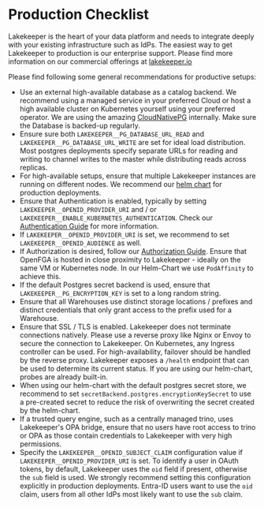 # Production Checklist

Lakekeeper is the heart of your data platform and needs to integrate deeply with your existing infrastructure such as IdPs. The easiest way to get Lakekeeper to production is our enterprise support. Please find more information on our commercial offerings at [lakekeeper.io](https://lakekeeper.io)

Please find following some general recommendations for productive setups:

* Use an external high-available database as a catalog backend. We recommend using a managed service in your preferred Cloud or host a high available cluster on Kubernetes yourself using your preferred operator. We are using the amazing [CloudNativePG](https://cloudnative-pg.io) internally. Make sure the Database is backed-up regularly.
* Ensure sure both `LAKEKEEPER__PG_DATABASE_URL_READ` and `LAKEKEEPER__PG_DATABASE_URL_WRITE` are set for ideal load distribution. Most postgres deployments specify separate URLs for reading and writing to channel writes to the master while distributing reads across replicas.
* For high-available setups, ensure that multiple Lakekeeper instances are running on different nodes. We recommend our [helm chart](https://github.com/lakekeeper/lakekeeper-charts/tree/main/charts/lakekeeper) for production deployments.
* Ensure that Authentication is enabled, typically by setting `LAKEKEEPER__OPENID_PROVIDER_URI` and / or `LAKEKEEPER__ENABLE_KUBERNETES_AUTHENTICATION`. Check our [Authentication Guide](./authentication.md) for more information.
* If `LAKEKEEPER__OPENID_PROVIDER_URI` is set, we recommend to set `LAKEKEEPER__OPENID_AUDIENCE` as well.
* If Authorization is desired, follow our [Authorization Guide](./authorization.md). Ensure that OpenFGA is hosted in close proximity to Lakekeeper - ideally on the same VM or Kubernetes node. In our Helm-Chart we use `PodAffinity` to achieve this.
* If the default Postgres secret backend is used, ensure that `LAKEKEEPER__PG_ENCRYPTION_KEY` is set to a long random string.
* Ensure that all Warehouses use distinct storage locations / prefixes and distinct credentials that only grant access to the prefix used for a Warehouse.
* Ensure that SSL / TLS is enabled. Lakekeeper does not terminate connections natively. Please use a reverse proxy like Nginx or Envoy to secure the connection to Lakekeeper. On Kubernetes, any Ingress controller can be used. For high-availability, failover should be handled by the reverse proxy. Lakekeeper exposes a `/health` endpoint that can be used to determine its current status. If you are using our helm-chart, probes are already built-in.
* When using our helm-chart with the default postgres secret store, we recommend to set `secretBackend.postgres.encryptionKeySecret` to use a pre-created secret to reduce the risk of overwriting the secret created by the helm-chart.
* If a trusted query engine, such as a centrally managed trino, uses Lakekeeper's OPA bridge, ensure that no users have root access to trino or OPA as those contain credentials to Lakekeeper with very high permissions.
* Specify the `LAKEKEEPER__OPENID_SUBJECT_CLAIM` configuration value if `LAKEKEEPER__OPENID_PROVIDER_URI` is set. To identify a user in OAuth tokens, by default, Lakekeeper uses the `oid` field if present, otherwise the `sub` field is used. We strongly recommend setting this configuration explicitly in production deployments. Entra-ID users want to use the `oid` claim, users from all other IdPs most likely want to use the `sub` claim.

